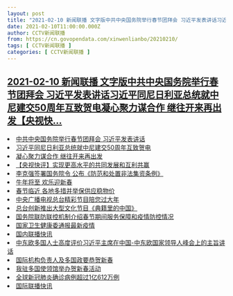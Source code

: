 ```yaml
---
layout: post
title: "2021-02-10 新闻联播 文字版中共中央国务院举行春节团拜会 习近平发表讲话习近平同尼日利亚总统就中尼建交50周年互致贺电凝心聚力谋合作 继往开来再出发【央视快"
date: 2021-02-10T11:00:00.000Z
author: CCTV新闻联播
from: https://cn.govopendata.com/xinwenlianbo/20210210/
tags: [ CCTV新闻联播 ]
categories: [ CCTV新闻联播 ]
---
```

<!--1612954800000-->
[2021-02-10 新闻联播 文字版中共中央国务院举行春节团拜会 习近平发表讲话习近平同尼日利亚总统就中尼建交50周年互致贺电凝心聚力谋合作 继往开来再出发【央视快...](https://cn.govopendata.com/xinwenlianbo/20210210/)
------

<div>
<li><a target="_blank" href="https://cn.govopendata.com/xinwenlianbo/20210210/#226701">中共中央国务院举行春节团拜会 习近平发表讲话</a></li><li><a target="_blank" href="https://cn.govopendata.com/xinwenlianbo/20210210/#226702">习近平同尼日利亚总统就中尼建交50周年互致贺电</a></li><li><a target="_blank" href="https://cn.govopendata.com/xinwenlianbo/20210210/#226703">凝心聚力谋合作 继往开来再出发</a></li><li><a target="_blank" href="https://cn.govopendata.com/xinwenlianbo/20210210/#226704">【央视快评】实现更高水平的共同发展和互利共赢</a></li><li><a target="_blank" href="https://cn.govopendata.com/xinwenlianbo/20210210/#226705">李克强签署国务院令 公布《防范和处置非法集资条例》</a></li><li><a target="_blank" href="https://cn.govopendata.com/xinwenlianbo/20210210/#226706">牛年将至 欢乐迎新春</a></li><li><a target="_blank" href="https://cn.govopendata.com/xinwenlianbo/20210210/#226707">春节临近 各地多措并举保供应稳物价</a></li><li><a target="_blank" href="https://cn.govopendata.com/xinwenlianbo/20210210/#226708">中央广播电视总台精彩节目陪您过大年</a></li><li><a target="_blank" href="https://cn.govopendata.com/xinwenlianbo/20210210/#226709">总台创新推出大型文化节目《典籍里的中国》</a></li><li><a target="_blank" href="https://cn.govopendata.com/xinwenlianbo/20210210/#226710">国务院联防联控机制介绍春节期间服务保障和疫情防控情况</a></li><li><a target="_blank" href="https://cn.govopendata.com/xinwenlianbo/20210210/#226711">国家卫生健康委通报最新疫情</a></li><li><a target="_blank" href="https://cn.govopendata.com/xinwenlianbo/20210210/#226712">国内联播快讯</a></li><li><a target="_blank" href="https://cn.govopendata.com/xinwenlianbo/20210210/#226713">中东欧多国人士高度评价习近平主席在中国-中东欧国家领导人峰会上的主旨讲话</a></li><li><a target="_blank" href="https://cn.govopendata.com/xinwenlianbo/20210210/#226714">国际机构负责人及多国政要恭贺新春</a></li><li><a target="_blank" href="https://cn.govopendata.com/xinwenlianbo/20210210/#226715">我驻多国使领馆举办贺新春活动</a></li><li><a target="_blank" href="https://cn.govopendata.com/xinwenlianbo/20210210/#226716">全球新冠肺炎确诊病例超过1亿612万例</a></li><li><a target="_blank" href="https://cn.govopendata.com/xinwenlianbo/20210210/#226717">国际联播快讯</a></li>
</div>
